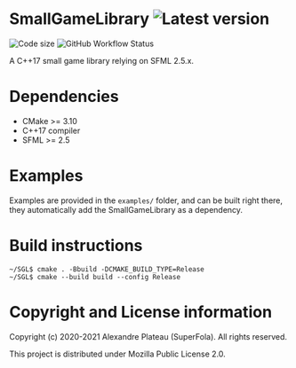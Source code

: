 # SmallGameLibrary ![Latest version](https://img.shields.io/github/v/tag/superfola/smallgamelibrary?label=version&include_prereleases&style=for-the-badge)

![Code size](https://img.shields.io/github/languages/code-size/SuperFola/SmallGameLibrary?style=for-the-badge&logo=github)
![GitHub Workflow Status](https://img.shields.io/github/workflow/status/SuperFola/SmallGameLibrary/CI?logo=cmake&style=for-the-badge)

A C++17 small game library relying on SFML 2.5.x.

# Dependencies

* CMake >= 3.10
* C++17 compiler
* SFML >= 2.5

# Examples

Examples are provided in the `examples/` folder, and can be built right there, they automatically add the SmallGameLibrary as a dependency.

# Build instructions

```shell
~/SGL$ cmake . -Bbuild -DCMAKE_BUILD_TYPE=Release
~/SGL$ cmake --build build --config Release
```

# Copyright and License information

Copyright (c) 2020-2021 Alexandre Plateau (SuperFola). All rights reserved.

This project is distributed under Mozilla Public License 2.0.